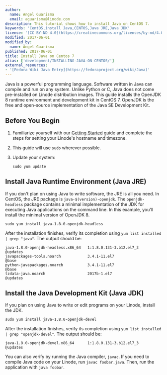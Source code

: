 ```yaml
---
author:
  name: Angel Guarisma
  email: aguarisma@linode.com
description: This tutorial shows how to install Java on CentOS 7.
keywords: 'CentOS,install Java,CENTOS,Java JRE,Java JDK'
license: '[CC BY-ND 4.0](https://creativecommons.org/licenses/by-nd/4.0)'
modified: 2017-06-01
modified_by:
  name: Angel Guarisma
published: 2017-06-01
title: Install Java on Centos 7
alias: ['development/INSTALLING-JAVA-ON-CENTOS/']
external_resources:
- '[Fedora Wiki Java Entry](https://fedoraproject.org/wiki/Java)'
---
```


Java is a powerful programming language. Software written in Java can compile and run on any system. Unlike Python or C, Java does not come pre-installed on Linode distribution images. This guide installs the OpenJDK 8 runtime environment and development kit in CentOS 7. OpenJDK is the free and open-source implementation of the Java SE Development Kit.

## Before You Begin

1.  Familiarize yourself with our [Getting Started](/docs/getting-started) guide and complete the steps for setting your Linode's hostname and timezone.

2.  This guide will use `sudo` wherever possible. 

3.  Update your system:

		sudo yum update

## Install Java Runtime Environment (Java JRE)

If you don't plan on using Java to write software, the JRE is all you need. In CentOS, the JRE package is `java-$(version)-openjdk`. The `openjdk-headless` package contains a minimal implementation of the JDK for executing Java applications on the command line. In this example, you'll install the minimal version of OpenJDK 8.
	
	sudo yum install java-1.8.0-openjdk-headless
	
After the installation finishes, verify its completion using `yum list installed | grep "java"`. The output should be:
	
    java-1.8.0-openjdk-headless.x86_64   1:1.8.0.131-3.b12.el7_3           @updates
    javapackages-tools.noarch            3.4.1-11.el7                      @base
    python-javapackages.noarch           3.4.1-11.el7                      @base
    tzdata-java.noarch                   2017b-1.el7                       @updates
	
## Install the Java Development Kit (Java JDK)

If you plan on using Java to write or edit programs on your Linode, install the JDK.

	sudo yum install java-1.8.0-openjdk-devel

After the installation finishes, verify its completion using `yum list installed | grep "openjdk-devel"`. The output should be: 
	
	java-1.8.0-openjdk-devel.x86_64      1:1.8.0.131-3.b12.el7_3           @updates
	
You can also verify by running the Java compiler, `javac`. If you need to compile Java code on your Linode, run `javac foobar.java`. Then, run the application with `java foobar`.
